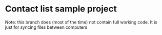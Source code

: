 # Contact list sample project

Note: this branch does (most of the time) not contain full working code. It is just for syncing files between computers